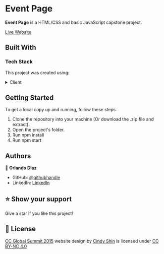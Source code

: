 <!--
HOW TO USE:
This is an example of how you may give instructions on setting up your project locally.

Modify this file to match your project and remove sections that don't apply.

REQUIRED SECTIONS:
- Table of Contents
- About the Project
  - Built With
  - Live Demo
- Getting Started
- Authors
- Future Features
- Contributing
- Show your support
- Acknowledgements
- License

OPTIONAL SECTIONS:
- FAQ

After you're finished please remove all the comments and instructions!
-->

# Event Page <a name="about-project"></a>

**Event Page** is a HTML/CSS and basic JavaScript capstone project.

[Live Website](https://tubular-dasik-8676ff.netlify.app/)

## Built With <a name="built-with"></a>

### Tech Stack <a name="tech-stack"></a>

This project was created using:

<details>
  <summary>Client</summary>
  <ul>
    <li>HTML5</li>
    <li>CSS3</li>
    <li>JavaScript</li>
  </ul>
</details>

<!-- Features -->

## Getting Started <a name="getting-started"></a>

To get a local copy up and running, follow these steps.

1. Clone the repository into your machine (Or download the .zip file and extract).
2. Open the project's folder.
3. Run npm install
4. Run npm start

## Authors <a name="authors"></a>

👤 **Orlando Diaz**

- GitHub: [@githubhandle](https://github.com/ditod1)
- LinkedIn: [LinkedIn](www.linkedin.com/in/orlando-diaz-conde)

<!-- FUTURE FEATURES -->

## ⭐️ Show your support <a name="support"></a>

Give a star if you like this project!

<!-- LICENSE -->

## 📝 License <a name="license"></a>

[CC Global Summit 2015](https://www.behance.net/gallery/29845175/CC-Global-Summit-2015) website design by [Cindy Shin](https://www.behance.net/adagio07) is licensed under [CC BY-NC 4.0](https://creativecommons.org/licenses/by-nc/4.0/)

